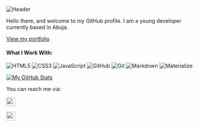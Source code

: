![Header](https://capsule-render.vercel.app/api?type=waving&height=150&color=gradient&text=Blessing%20Jamgbadi&textBg=false&fontColor=fff&fontSize=50&section=header)

Hello there, and welcome to my GitHub profile. I am a young developer currently based in Abuja.

[View my portfolio](https://blessing-j19.github.io)

#### What I Work With:
![HTML5](https://img.shields.io/badge/-HTML5-E34F26?style=flat-square&logo=html5&logoColor=white)
![CSS3](https://img.shields.io/badge/-CSS3-1572B6?style=flat-square&logo=css5&logoColor=white)
![JavaScript](https://img.shields.io/badge/-JavaScript-F0DB4F?style=flat-square&logo=javascript&logoColor=white)
![GitHub](https://img.shields.io/badge/-GitHub-181717?style=flat-square&logo=github&logoColor=white)
![Git](https://img.shields.io/badge/-Git-F05032?style=flat-square&logo=git&logoColor=white)
![Markdown](https://img.shields.io/badge/-Markdown-181717?style=flat-square&logo=markdown&logoColor=white)
![Materialize](https://img.shields.io/badge/-MaterializeCSS-ee6e73?style=flat-square&logo=matomo&logoColor=white)

[![My GitHub Stats](https://github-readme-stats.vercel.app/api?username=blessing-j19&show=prs_merged,prs_merged_percentage&show_icons=true&theme=transparent&hide_title=true&rank_icon=github&card_width=400)](https://github.com/anuraghazra/github-readme-stats) 

You can reach me via:

[<img height="24" width="24" src="https://cdn.simpleicons.org/gmail" />](mailto:blessingjamgbadi19@gmail.com)

[<img height="24" width="24" src="https://cdn.simpleicons.org/instagram" />](https://www.instagram.com/blessing_jamgbadi)


<!--
**blessing-j19/blessing-j19** is a ✨ _special_ ✨ repository because its `README.md` (this file) appears on your GitHub profile.


Here are some ideas to get you started:

- 🔭 I’m currently working on ...
- 🌱 I’m currently learning ...
- 👯 I’m looking to collaborate on ...
- 🤔 I’m looking for help with ...
- 💬 Ask me about ...
- 📫 How to reach me: ...
- 😄 Pronouns: ...
- ⚡ Fun fact: ...
-->
